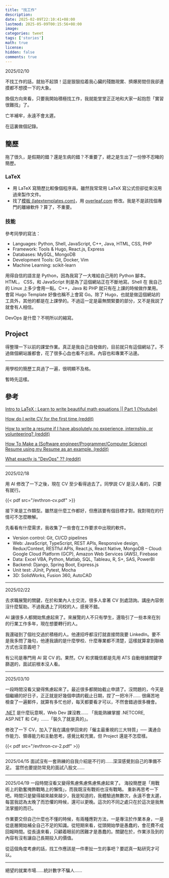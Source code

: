 ```yaml
---
title: "找工作"
description: 
date: 2025-02-09T22:10:41+08:00
lastmod: 2025-05-09T00:15:56+08:00
image: 
categories: tweet
tags: ['stories']
math: true
license: 
hidden: false
comments: true
---
```


2025/02/10

不找工作的話，就抬不起頭！這是狠狠掐着我心臟的殘酷現實、擠爆房間但我卻連摸都不想摸一下的大象。

換個方向來看，只要我開始積極找工作，我就能堂堂正正地和大家一起抱怨「實習很難找」了。

亡羊補牢，永遠不會太遲。

在這裏做個記錄。

## 簡歷
拖了很久，是假期的錯？還是生病的錯？不重要了，總之是生出了一份慘不忍睹的簡歷。

### LaTeX
- 用 LaTeX 寫簡歷比較像個程序員。雖然我常常用 LaTeX 寫公式但卻從來沒用過來製作文件。
- 找了[模板 (latextemplates.com)](https://www.latextemplates.com/template/medium-length-professional-cv)，用 [overleaf.com](https://www.overleaf.com) 修改。我是不是該找個專門的離線軟件？算了，不重要。

### 技能
參考同學的寫法：
- Languages: Python, Shell, JavaScript, C++, Java, HTML, CSS, PHP
- Framework:  Tools & Hugo, React.js, Express
- Databases: MySQL, MongoDB
- Development Tools:  Git, Docker, Vim
- Machine Learning: scikit-learn

用得自信的語言是 Python，因為我寫了一大堆給自己用的 Python 腳本。HTML， CSS，和 JavaScript 則是為了這個網站正在不斷地寫。Shell 在 我自己的 Linux 上多少會用一點。C++，Java 和 PHP 就只有在上課的時候做作業用。會寫 Hugo Template 好像也稱不上會寫 Go。除了 Hugo，也就是做這個網站的工具外，其他的都是在上課學的。不過這一定是最無關緊要的部分，又不是我説了就會有人相信。

DevOps 是什麼？不明所以的縮寫。


## Project
得整理一下以前的課堂作業。真正是我自己自發做的，目前就只有這個網站了。不過做個網站誰都會，花了很多心血也看不出來。內容也和專業不沾邊。

***
用學校的簡歷工具過了一遍，很明顯不及格。

暫時先這樣。

## 參考
[Intro to LaTeX : Learn to write beautiful math equations || Part 1 (Youtube)](https://www.youtube.com/watch?v=Jp0lPj2-DQA)

[How do I write CV for the first time (reddit)](https://old.reddit.com/r/resumes/comments/utv9uw/how_do_i_write_a_cv_for_the_first_time/)

[How to write a resume if I have absolutely no experience, internship, or volunteering? (reddit)](https://old.reddit.com/r/resumes/comments/tis0yn/how_to_write_a_resume_if_i_have_absolutely_no/)

[How To Make a (Software engineer/Programmer/Computer Science) Resume using my Resume as an example. (reddit)](https://old.reddit.com/r/resumes/comments/873kmq/advice_how_to_make_a_software/)

[What exactly is "DevOps" ?? (reddit)](https://old.reddit.com/r/devops/comments/vfxmxv/what_exactly_is_devops/)

***
2025/02/18

用 AI 修改了一下之後，現在 CV 至少看得過去了。同學説 CV 是沒人看的，只要有就行。

{{< pdf src="/evthron-cv.pdf" >}} 

接下來是工作類型。雖然是什麼工作都好，但應該要有個目標才對。我對現在的行情可不怎麼瞭解。

先看看有什麼需求，我收集了一些會在工作要求中出現的軟件。

- Version control: Git, CI/CD pipelines
- Web: JavaScript, TypeScript, REST APIs, Responsive design, Redux/Context, RESTful APIs, React.js, React Native, MongoDB
– Cloud: Google Cloud Platform (GCP), Amazon Web Services (AWS), Firebase
- Data: Excel VBA, Python, Matlab, SQL, Tableau, R, S+, SAS, PowerBI
- Backend: Django, Spring Boot, Express.js 
- Unit test: JUnit, Pytest, Mocha
- 3D: SolidWorks, Fusion 360, AutoCAD

***

2025/02/22

去求職展覽的關鍵，在於和業內人士交流，很多人拿著 CV 到處諮詢。講座內容倒沒什麼幫助。不過我遇上了同校的人，感覺不錯。

AI 讓很多人都開始焦慮起來了。來展覽的人不只有學生，還吸引了一些本來在別的行業工作多年，現在想要轉行的人。

我還碰到了個社交過於積極的人。他連招呼都沒打就直接問我要 LinkedIn。要不是我多問了幾句，他連我讀的是什麼學校、什麼專業都不清楚，這樣就算拿到聯絡方式也沒意義吧？

有公司是專門用 AI 寫 CV 的。果然，CV 和求職信都是先用 ATS 自動根據關鍵字篩選的，面試前根本沒人看。

***
2025/03/10

一段時間沒看又變得焦慮起來了。最近很多都開始截止申請了。沒問題的，今天是個繼續的好日子，正正就是好幾個申請的截止日期，捏了一把冷汗……
很痛苦地檢查了一遍郵件，就算有多忙也好，每天都要看才可以，不然會錯過很多機會。

[.NET](/zh/code/dotnet/) 是什麼玩意啊，Web Dev 課沒教…… 「我能熟練掌握 .NETCORE, ASP.NET 和 C#」……「裝久了就是真的」。

修改了一下 CV，加入了我在講座學回來的「僱主最重視的三大特質」── 溝通合作能力、領導能力和主動思考。感覺比較充實。但 Project 還是不怎麼樣。

{{< pdf src="/evthron-cv-2.pdf" >}} 

***
2025/04/15
面試沒有一套熟練的自我介紹是不行的……深深感覺到自己的準備不足。
當然也要提防常見的面試八股文……

***
2025/04/19
一段時間沒看又變得焦慮焦慮焦慮焦慮起來了。
海投簡歷是「用戰術上的勤奮掩飾戰略上的懶惰」，而我既沒有戰術也沒有戰略。
重新再思考一下吧。時間只是變得越來越來越少，我是知道的，我體驗過無數次，永遠不會太遲，每當我認為太晚了而恐懼的時候，還可以更晚。這次的不同之處只在於這次是我無法掌握的而已。

作業要交但自己什麼也不懂的時候，有兩種應對方法，一是專注於作業本身，一是從底層開始補全自己不足的知識。從短期來看，從頭開始學是愚蠢的，會花費不成回報時間。從長遠來看，只顧着眼前的困難才是愚蠢的。關鍵在於，作業涉及到的內容有沒有讓自己長期投入的價值。

從這個角度考慮的話，找工作應該是一件牽扯一生的事吧？要認真一點研究才可以。
***
絕望的就業市場……統計數字不騙人……

